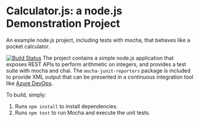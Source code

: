 Calculator.js: a node.js Demonstration Project
==============================================
An example node.js project, including tests with mocha, that behaves like
a pocket calculator.

[![Build Status](https://dev.azure.com/az-304-amc/Integrating%20External%20Source%20Control%20with%20Azure%20Pipelines/_apis/build/status/curso-az400.calculator?branchName=master)](https://dev.azure.com/az-304-amc/Integrating%20External%20Source%20Control%20with%20Azure%20Pipelines/_build/latest?definitionId=3&branchName=master)
The project contains a simple node.js application that exposes REST APIs
to perform arithmetic on integers, and provides a test suite with mocha
and chai.  The `mocha-junit-reporters` package is included to provide XML
output that can be presented in a continuous integration tool like
[Azure DevOps](https://azure.com/devops).

To build, simply:

1. Runs `npm install` to install dependencies.
2. Runs `npm test` to run Mocha and execute the unit tests.

